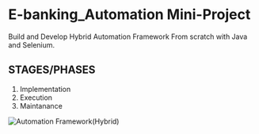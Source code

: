 # E-banking_Automation Mini-Project
Build and Develop Hybrid Automation Framework From scratch with Java and Selenium.

STAGES/PHASES
-----------------

1) Implementation
2) Execution
3) Maintanance

![Automation Framework(Hybrid)](https://user-images.githubusercontent.com/53104205/173605380-c82fcaa9-e1b9-400c-ae59-8963e09121ff.png)
